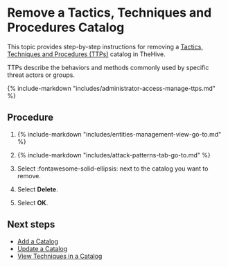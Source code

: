 # Remove a Tactics, Techniques and Procedures Catalog

This topic provides step-by-step instructions for removing a [Tactics, Techniques and Procedures (TTPs)](../../user-guides/analyst-corner/cases/ttps/about-ttps.md) catalog in TheHive.

TTPs describe the behaviors and methods commonly used by specific threat actors or groups.

{% include-markdown "includes/administrator-access-manage-ttps.md" %}

<h2>Procedure</h2>

1. {% include-markdown "includes/entities-management-view-go-to.md" %}

2. {% include-markdown "includes/attack-patterns-tab-go-to.md" %}

3. Select :fontawesome-solid-ellipsis: next to the catalog you want to remove.

4. Select **Delete**.

5. Select **OK**.

<h2>Next steps</h2>

* [Add a Catalog](add-a-catalog.md)
* [Update a Catalog](update-a-catalog.md)
* [View Techniques in a Catalog](view-techniques-in-a-catalog.md)
